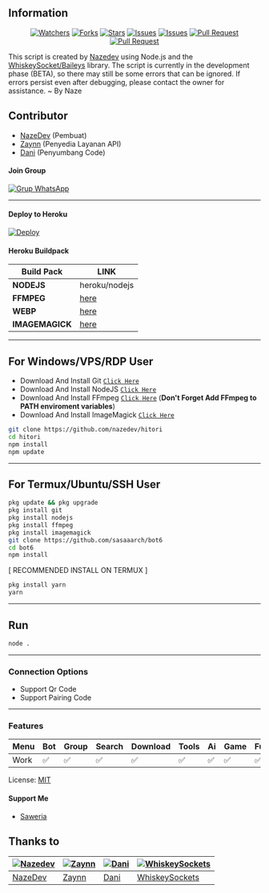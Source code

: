 ## Information

<div align="center">
<a href="https://github.com/nazedev/hitori/watchers"><img title="Watchers" src="https://img.shields.io/github/watchers/nazedev/hitori?label=Watchers&color=green&style=flat-square"></a>
<a href="https://github.com/nazedev/hitori/network/members"><img title="Forks" src="https://img.shields.io/github/forks/nazedev/hitori?label=Forks&color=blue&style=flat-square"></a>
<a href="https://github.com/nazedev/hitori/stargazers"><img title="Stars" src="https://img.shields.io/github/stars/nazedev/hitori?label=Stars&color=yellow&style=flat-square"></a>
<a href="https://github.com/nazedev/hitori/issues"><img title="Issues" src="https://img.shields.io/github/issues/nazedev/hitori?label=Issues&color=success&style=flat-square"></a>
<a href="https://github.com/nazedev/hitori/issues?q=is%3Aissue+is%3Aclosed"><img title="Issues" src="https://img.shields.io/github/issues-closed/nazedev/hitori?label=Issues&color=red&style=flat-square"></a>
<a href="https://github.com/nazedev/hitori/pulls"><img title="Pull Request" src="https://img.shields.io/github/issues-pr/nazedev/hitori?label=PullRequest&color=success&style=flat-square"></a>
<a href="https://github.com/nazedev/hitori/pulls?q=is%3Apr+is%3Aclosed"><img title="Pull Request" src="https://img.shields.io/github/issues-pr-closed/nazedev/hitori?label=PullRequest&color=red&style=flat-square"></a>
</div>

This script is created by [Nazedev](https://github.com/nazedev) using Node.js and the [WhiskeySocket/Baileys](https://github.com/WhiskeySockets/Baileys) library. The script is currently in the development phase (BETA), so there may still be some errors that can be ignored. If errors persist even after debugging, please contact the owner for assistance. ~ By Naze

## Contributor

- [NazeDev](https://github.com/nazedev) (Pembuat)
- [Zaynn](https://github.com/ZaynRcK) (Penyedia Layanan API)
- [Dani](https://github.com/nazedev) (Penyumbang Code)

#### Join Group
[![Grup WhatsApp](https://img.shields.io/badge/WhatsApp%20Group-25D366?style=for-the-badge&logo=whatsapp&logoColor=white)](https://chat.whatsapp.com/Hx9vcBVhbc04KLVGPFtH2R) 

---
#### Deploy to Heroku
[![Deploy](https://www.herokucdn.com/deploy/button.svg)](https://heroku.com/deploy?template=https://github.com/nazedev/hitori)

#### Heroku Buildpack
| Build Pack | LINK |
|--------|--------|
| **NODEJS** | heroku/nodejs |
| **FFMPEG** | [here](https://github.com/jonathanong/heroku-buildpack-ffmpeg-latest) |
| **WEBP** | [here](https://github.com/clhuang/heroku-buildpack-webp-binaries.git) |
| **IMAGEMAGICK** | [here](https://github.com/DuckyTeam/heroku-buildpack-imagemagick) |

---
## For Windows/VPS/RDP User
* Download And Install Git [`Click Here`](https://git-scm.com/downloads)
* Download And Install NodeJS [`Click Here`](https://nodejs.org/en/download)
* Download And Install FFmpeg [`Click Here`](https://ffmpeg.org/download.html) (**Don't Forget Add FFmpeg to PATH enviroment variables**)
* Download And Install ImageMagick [`Click Here`](https://imagemagick.org/script/download.php)

```bash
git clone https://github.com/nazedev/hitori
cd hitori
npm install
npm update
```
---
## For Termux/Ubuntu/SSH User
```bash
pkg update && pkg upgrade
pkg install git
pkg install nodejs
pkg install ffmpeg
pkg install imagemagick
git clone https://github.com/sasaaarch/bot6
cd bot6
npm install
```

[ RECOMMENDED INSTALL ON TERMUX ]
```bash
pkg install yarn
yarn
```

---

## Run
```bash
node .
```
---

### Connection Options
- Support Qr Code
- Support Pairing Code
---

### Features
| Menu     | Bot | Group | Search | Download | Tools | Ai | Game | Fun | Owner |
| -------- | --- | ----- | ------ | -------- | ----- | -- | ---- | --- | ----- |
| Work     |  ✅  |   ✅   |    ✅    |     ✅     |   ✅   | ✅ |   ✅   |  ✅  |    ✅    |


License: [MIT](https://choosealicense.com/licenses/mit/)

#### Support Me
- [Saweria](https://saweria.co/naze)

## Thanks to

| [![Nazedev](https://github.com/nazedev.png?size=100)](https://github.com/nazedev) | [![Zaynn](https://github.com/ZaynRcK.png?size=100)](https://github.com/ZaynRcK) | [![Dani](https://github.com/nazedev.png?size=100)](https://github.com/nazedev) | [![WhiskeySockets](https://github.com/WhiskeySockets.png?size=100)](https://github.com/WhiskeySockets) |
| --- | --- | --- | --- |
| [NazeDev](https://github.com/nazedev) | [Zaynn](https://github.com/ZaynRcK) | [Dani](https://github.com/dani) | [WhiskeySockets](https://github.com/WhiskeySockets) |
